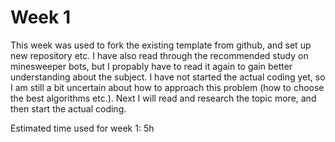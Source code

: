 # Week 1

This week was used to fork the existing template from github, and set up new repository etc.
I have also read through the recommended study on minesweeper bots, but I propably have to read it again to gain better understanding about the subject.
I have not started the actual coding yet, so I am still a bit uncertain about how to approach this problem (how to choose the best algorithms etc.).
Next I will read and research the topic more, and then start the actual coding.

Estimated time used for week 1: 5h
